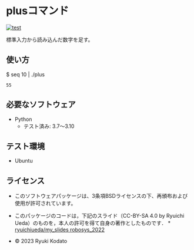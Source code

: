 # plusコマンド
[![test](https://github.com/Kodato51/robosys2023/actions/workflows/test.yml/badge.svg)](https://github.com/Kodato51/robosys2023/actions/workflows/test.yml)

標準入力から読み込んだ数字を足す。

## 使い方
  $ seq 10 | ./plus
    
    55

## 必要なソフトウェア
* Python
  * テスト済み: 3.7～3.10

## テスト環境
* Ubuntu


## ライセンス

* このソフトウェアパッケージは、3条項BSDライセンスの下、再頒布および使用が許可されています。

* このパッケージのコードは，下記のスライド（CC-BY-SA 4.0 by Ryuichi Ueda）のものを，本人の許可を得て自身の著作としたものです．
      * [ryuichiueda/my_slides robosys_2022](https://github.com/ryuichiueda/my_slides/tree/master/robosys_2023)

* © 2023 Ryuki Kodato

